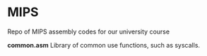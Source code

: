 # MIPS
Repo of MIPS assembly codes for our university course

**common.asm**
Library of common use functions, such as syscalls.
